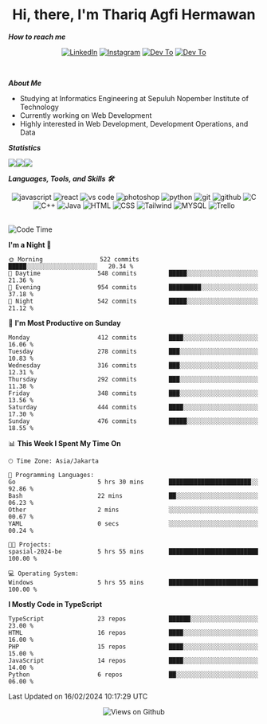 <div align="center">
  <h1>Hi, there, I'm Thariq Agfi Hermawan</h1>
</div>


***How to reach me***
<p align='center'>
   <a href="https://www.linkedin.com/in/thariqagfihermawan" target="_blank"><img src="https://img.shields.io/badge/LinkedIn-0077B5?style=for-the-badge&logo=linkedin&logoColor=white" alt="LinkedIn"></a>
   <a href="https://www.instagram.com/thoriqagfi" target="_blank"><img src="https://img.shields.io/badge/Instagram-E4405F?style=for-the-badge&logo=instagram&logoColor=white" alt="Instagram"></a>
   <a href="https://medium.com/@thoriq.aghfi60" target="_blank"><img src="https://img.shields.io/badge/Medium-12100E?style=for-the-badge&logo=medium&logoColor=white" alt="Dev To"></a>
   <a href="https://linktr.ee/thoriqagfi" target="_blank"><img src="https://img.shields.io/badge/linktree-1de9b6?style=for-the-badge&logo=linktree&logoColor=white" alt="Dev To"></a>
</p>

<br>

***About Me***
- Studying at Informatics Engineering at Sepuluh Nopember Institute of Technology
- Currently working on Web Development
- Highly interested in Web Development, Development Operations, and Data

***Statistics***

<!-- [![GitHub Streak](http://github-readme-streak-stats.herokuapp.com?user=thoriqagfi&theme=dark)](https://git.io/streak-stats) -->

<div align="center">
  <div style="display: flex;">
    <img src="http://github-readme-streak-stats.herokuapp.com?user=thoriqagfi&theme=chartreuse-dark"/>
    <img src="https://github-readme-stats.vercel.app/api/top-langs/?username=thoriqagfi&layout=compact&&theme=chartreuse-dark&langs_count=8)](https://github.com/thoriqagfi"/>
    <img src="https://github-readme-stats.vercel.app/api?username=thoriqagfi&show_icons=true&theme=chartreuse-dark"/>
  </div>
</div>

<!-- [![Top Langs](https://github-readme-stats.vercel.app/api/top-langs/?username=thoriqagfi&layout=compact&&theme=chartreuse-dark&langs_count=8)](https://github.com/thoriqagfi)
< ![Agfi's GitHub stats](https://github-readme-stats.vercel.app/api?username=thoriqagfi&show_icons=true&theme=chartreuse-dark) -->

***Languages, Tools, and Skills 🛠***

  <div align="center">
    <img src="https://img.shields.io/badge/JavaScript-F7DF1E?style=for-the-badge&logo=javascript&logoColor=black" alt="javascript" />
    <img src="https://img.shields.io/badge/React-61DAFB?style=for-the-badge&logo=react&logoColor=black" alt="react" />
    <img src="https://img.shields.io/badge/vs%20code-007ACC?style=for-the-badge&logo=visual%20studio%20code&logoColor=white" alt="vs code" />
    <img src="https://img.shields.io/badge/adobe%20photoshop-31A8FF?style=for-the-badge&logo=adobe%20photoshop&logoColor=white" alt="photoshop" />
    <img src="https://img.shields.io/badge/python-3776AB?style=for-the-badge&logo=python&logoColor=white" alt="python" />
    <img src="https://img.shields.io/badge/Git-F05032?style=for-the-badge&logo=git&logoColor=white" alt="git" />
    <img src="https://img.shields.io/badge/GitHub-100000?style=for-the-badge&logo=github&logoColor=white" alt="github" />
    <img src="https://img.shields.io/badge/c-%2300599C.svg?style=for-the-badge&logo=c&logoColor=white" alt="C" />
    <img src="https://img.shields.io/badge/c++-%2300599C.svg?style=for-the-badge&logo=c%2B%2B&logoColor=white" alt="C++" />
    <img src="https://img.shields.io/badge/Java-ED8B00?style=for-the-badge&logo=java&logoColor=white" alt="Java"/>
    <img src="https://img.shields.io/badge/HTML5-E34F26?style=for-the-badge&logo=html5&logoColor=white" alt="HTML" />
    <img src="https://img.shields.io/badge/CSS-239120?&style=for-the-badge&logo=css3&logoColor=white" alt ="CSS" />
    <img src="https://img.shields.io/badge/tailwindcss-%2338B2AC.svg?style=for-the-badge&logo=tailwind-css&logoColor=white" alt="Tailwind" />
    <img src="https://img.shields.io/badge/MySQL-00000F?style=for-the-badge&logo=mysql&logoColor=white" alt="MYSQL" />
    <img src="https://img.shields.io/badge/Trello-%23026AA7.svg?style=for-the-badge&logo=Trello&logoColor=white" alt="Trello" />
  </div><br>

<!--START_SECTION:waka-->
![Code Time](http://img.shields.io/badge/Code%20Time-896%20hrs%2045%20mins-blue)

**I'm a Night 🦉** 

```text
🌞 Morning                522 commits         █████░░░░░░░░░░░░░░░░░░░░   20.34 % 
🌆 Daytime                548 commits         █████░░░░░░░░░░░░░░░░░░░░   21.36 % 
🌃 Evening                954 commits         █████████░░░░░░░░░░░░░░░░   37.18 % 
🌙 Night                  542 commits         █████░░░░░░░░░░░░░░░░░░░░   21.12 % 
```
📅 **I'm Most Productive on Sunday** 

```text
Monday                   412 commits         ████░░░░░░░░░░░░░░░░░░░░░   16.06 % 
Tuesday                  278 commits         ███░░░░░░░░░░░░░░░░░░░░░░   10.83 % 
Wednesday                316 commits         ███░░░░░░░░░░░░░░░░░░░░░░   12.31 % 
Thursday                 292 commits         ███░░░░░░░░░░░░░░░░░░░░░░   11.38 % 
Friday                   348 commits         ███░░░░░░░░░░░░░░░░░░░░░░   13.56 % 
Saturday                 444 commits         ████░░░░░░░░░░░░░░░░░░░░░   17.30 % 
Sunday                   476 commits         █████░░░░░░░░░░░░░░░░░░░░   18.55 % 
```


📊 **This Week I Spent My Time On** 

```text
🕑︎ Time Zone: Asia/Jakarta

💬 Programming Languages: 
Go                       5 hrs 30 mins       ███████████████████████░░   92.86 % 
Bash                     22 mins             ██░░░░░░░░░░░░░░░░░░░░░░░   06.23 % 
Other                    2 mins              ░░░░░░░░░░░░░░░░░░░░░░░░░   00.67 % 
YAML                     0 secs              ░░░░░░░░░░░░░░░░░░░░░░░░░   00.24 % 

🐱‍💻 Projects: 
spasial-2024-be          5 hrs 55 mins       █████████████████████████   100.00 % 

💻 Operating System: 
Windows                  5 hrs 55 mins       █████████████████████████   100.00 % 
```

**I Mostly Code in TypeScript** 

```text
TypeScript               23 repos            ██████░░░░░░░░░░░░░░░░░░░   23.00 % 
HTML                     16 repos            ████░░░░░░░░░░░░░░░░░░░░░   16.00 % 
PHP                      15 repos            ████░░░░░░░░░░░░░░░░░░░░░   15.00 % 
JavaScript               14 repos            ████░░░░░░░░░░░░░░░░░░░░░   14.00 % 
Python                   6 repos             ██░░░░░░░░░░░░░░░░░░░░░░░   06.00 % 
```




 Last Updated on 16/02/2024 10:17:29 UTC
<!--END_SECTION:waka-->

<div align="center">
<img src="https://komarev.com/ghpvc/?username=thoriqagfi&color=blue" alt="Views on Github" />
</div>